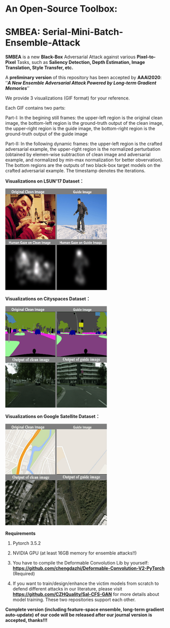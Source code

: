 #  An Open-Source Toolbox:

# SMBEA: Serial-Mini-Batch-Ensemble-Attack

**SMBEA** is a new **Black-Box** Adversarial Attack against various **Pixel-to-Pixel** Tasks, such as **Saliency Detection, Depth Estimation, Image Translation, Style Transfer, etc.**

A **preliminary version** of this repository has been accepted by
**AAAI2020**: ‘‘***A New Ensemble Adversarial Attack Powered by Long-term Gradient Memories***’’


We provide 3 visualizations (GIF format) for your reference.

Each GIF contains two parts:

Part-I: In the begining still frames: 
the upper-left region is the original clean image, the bottom-left region is the ground-truth output of the clean image, the upper-right region is the guide image, the bottom-right region is the ground-truth output of the guide image

Part-II: In the following dynamic frames: 
the upper-left region is the crafted adversarial example, the upper-right region is the normalized perturbation (obtained by elemen-wise subtraction of clean image and adversarial example, and normalized by min-max normalization for better obvervation).
The bottom regions are the outputs of two black-box target models on the crafted adversarial example.
The timestamp denotes the iterations.

**Visualizations on LSUN'17 Dataset：**

![image](https://github.com/CZHQuality/AAA-Pix2pix/blob/master/Visualizations/1_Our_Attack_LSUN17.gif)

**Visualizations on Cityspaces Dataset：**

![image](https://github.com/CZHQuality/AAA-Pix2pix/blob/master/Visualizations/2_Our_Attack_Cityspaces.gif)

**Visualizations on Google Satellite Dataset：**

![image](https://github.com/CZHQuality/AAA-Pix2pix/blob/master/Visualizations/3_Our_Attack_Google.gif)



**Requirements**

1. Pytorch 3.5.2

2. NVIDIA GPU (at least 16GB memory for ensemble attacks!!)

3. You have to compile the Deformable Convolution Lib by yourself: **https://github.com/chengdazhi/Deformable-Convolution-V2-PyTorch** (Required)

4. If you want to train/design/enhance the victim models from scratch to defend different attacks in our literature, please visit **https://github.com/CZHQuality/Sal-CFS-GAN** for more details about model training. These two repositories support each other.



**Complete version (including feature-space ensemble, long-term gradient auto-update) of our code will be released after our journal version is accepted, thanks!!!**

